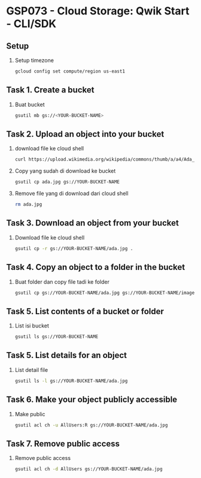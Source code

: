 # GSP073 - Cloud Storage: Qwik Start - CLI/SDK

## Setup

1. Setup timezone

   ```bash
   gcloud config set compute/region us-east1
   ```

## Task 1. Create a bucket

1. Buat bucket

   ```bash
   gsutil mb gs://<YOUR-BUCKET-NAME>
   ```

## Task 2. Upload an object into your bucket

1. download file ke cloud shell

   ```bash
   curl https://upload.wikimedia.org/wikipedia/commons/thumb/a/a4/Ada_Lovelace_portrait.jpg/800px-Ada_Lovelace_portrait.jpg --output ada.jpg
   ```

2. Copy yang sudah di download ke bucket

   ```bash
   gsutil cp ada.jpg gs://YOUR-BUCKET-NAME
   ```

3. Remove file yang di download dari cloud shell

   ```bash
   rm ada.jpg
   ```

## Task 3. Download an object from your bucket

1. Download file ke cloud shell

   ```bash
   gsutil cp -r gs://YOUR-BUCKET-NAME/ada.jpg .
   ```

## Task 4. Copy an object to a folder in the bucket

1. Buat folder dan copy file tadi ke folder

   ```bash
   gsutil cp gs://YOUR-BUCKET-NAME/ada.jpg gs://YOUR-BUCKET-NAME/image-folder/
   ```

## Task 5. List contents of a bucket or folder

1. List isi bucket

   ```bash
   gsutil ls gs://YOUR-BUCKET-NAME
   ```

## Task 5. List details for an object

1. List detail file

   ```bash
   gsutil ls -l gs://YOUR-BUCKET-NAME/ada.jpg
   ```

## Task 6. Make your object publicly accessible

1. Make public

   ```bash
   gsutil acl ch -u AllUsers:R gs://YOUR-BUCKET-NAME/ada.jpg
   ```

## Task 7. Remove public access

1. Remove public access

   ```bash
   gsutil acl ch -d AllUsers gs://YOUR-BUCKET-NAME/ada.jpg
   ```
